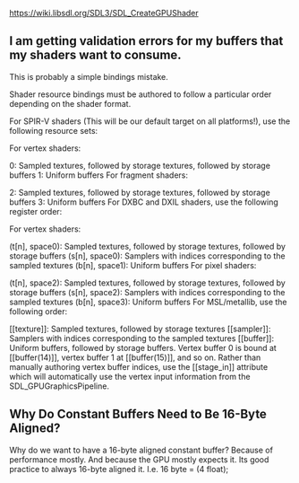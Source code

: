 https://wiki.libsdl.org/SDL3/SDL_CreateGPUShader

## I am getting validation errors for my buffers that my shaders want to consume.

This is probably a simple bindings mistake.

Shader resource bindings must be authored to follow a particular order depending on the shader format.

For SPIR-V shaders (This will be our default target on all platforms!), use the following resource sets:

For vertex shaders:

0: Sampled textures, followed by storage textures, followed by storage buffers
1: Uniform buffers
For fragment shaders:

2: Sampled textures, followed by storage textures, followed by storage buffers
3: Uniform buffers
For DXBC and DXIL shaders, use the following register order:

For vertex shaders:

(t[n], space0): Sampled textures, followed by storage textures, followed by storage buffers
(s[n], space0): Samplers with indices corresponding to the sampled textures
(b[n], space1): Uniform buffers
For pixel shaders:

(t[n], space2): Sampled textures, followed by storage textures, followed by storage buffers
(s[n], space2): Samplers with indices corresponding to the sampled textures
(b[n], space3): Uniform buffers
For MSL/metallib, use the following order:

[[texture]]: Sampled textures, followed by storage textures
[[sampler]]: Samplers with indices corresponding to the sampled textures
[[buffer]]: Uniform buffers, followed by storage buffers. Vertex buffer 0 is bound at [[buffer(14)]], vertex buffer 1 at [[buffer(15)]], and so on. Rather than manually authoring vertex buffer indices, use the [[stage_in]] attribute which will automatically use the vertex input information from the SDL_GPUGraphicsPipeline.

## Why Do Constant Buffers Need to Be 16-Byte Aligned?

Why do we want to have a 16-byte aligned constant buffer? Because of performance mostly. And because the GPU mostly expects it. Its good practice to always 16-byte aligned it. I.e. 16 byte = (4 float);

